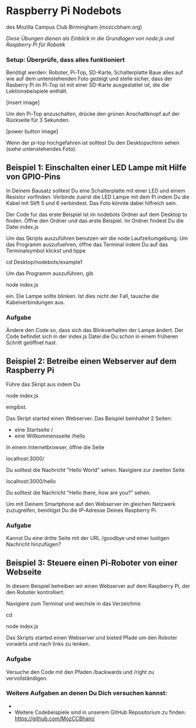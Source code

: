 # Raspberry Pi Nodebots

des Mozilla Campus Club Birmingham (mozccbham.org)

*Diese Übungen dienen als Einblick in die Grundlagen von node.js und Raspberry Pi für Robotik*

### Setup: Überprüfe, dass alles funktioniert

Benötigt werden: Roboter, Pi-Top, SD-Karte, Schalterplatte
Baue alles auf wie auf dem untenstehenden Foto gezeigt und stelle sicher, dass der Rasberry Pi im Pi-Top ist mit einer SD-Karte ausgestattet ist, die die Lektionsbeispiele enthält. 

[insert image]

Um den Pi-Top anzuschalten, drücke den grünen Anschaltknopf auf der Rückseite für 3 Sekunden.

[power button image]

Wenn der pi-top hochgefahren ist solltest Du den Desktopschirm sehen (siehe untenstehendes Foto). 

## Beispiel 1: Einschalten einer LED Lampe mit Hilfe von GPIO-Pins

In Deinem Bausatz solltest Du eine Schalterplatte mit einer LED und einem Resistor vorfinden. Verbinde zuerst die LED Lampe mit dem Pi indem Du die Kabel mit Stift 5 und 6 verbindest. Das Foto könnte dabei hilfreich sein. 

Der Code fur das erste Beispiel ist im nodebots Ordner auf dem Desktop to finden. Öffne den Ordner und das erste Beispiel. Im Ordner findest Du die Datei index.js

Um das Skripts auszuführen benutzen wir die node Laufzeitumgebung. Um das Programm auszufuehren, öffne das Terminal indem Du auf das Terminalsymbol klickst und tippe

cd Desktop/nodebots/example1

Um das Programm auszuführen, gib 

node index.js 

ein. Die Lampe sollte blinken. Ist dies nicht der Fall, tausche die Kabelverbindungen aus.

### Aufgabe

Ändere den Code so, dass sich das Blinkverhalten der Lampe ändert. Der Code befindet sich in der index.js Datei die Du schon in einem früheren Schritt geöffnet hast.  

## Beispiel 2: Betreibe einen Webserver auf dem Raspberry Pi

Führe das Skript aus indem Du

node index.js 

eingibst.

Das Skript started einen Webserver. Das Beispiel beinhaltet 2 Seiten:

- eine Startseite /
- eine Willkommensseite /hello

In einem Internetbrowser, öffne die Seite 

localhost:3000/

Du solltest die Nachricht "Hello World" sehen. Navigiere zur zweiten Seite

localhost:3000/hello

Du solltest die Nachricht "Hello there, how are you?" sehen.

Um mit Deinem Smartphone auf den Webserver im gleichen Netzwerk zuzugreifen, benötigst Du die IP-Adresse Deines Raspberry Pi.


### Aufgabe

Kannst Du eine dritte Seite mit der URL /goodbye und einer lustigen Nachricht hinzufügen?

## Beispiel 3: Steuere einen Pi-Roboter von einer Webseite

In diesem Beispiel betreiben wir einen Webserver auf dem Raspberry Pi, der den Roboter kontrolliert.

Navigiere zum Terminal und wechsle in das Verzeichnis

cd 

node index.js 

Das Skripts started einen Webserver und bieted Pfade um den Roboter vorwärts und nach links zu lenken.


### Aufgabe

Versuche den Code mit den Pfaden /backwards und /right zu vervollständigen.


### Weitere Aufgaben an denen Du Dich versuchen kannst:

* 
* Weitere Codebeispiele sind in unserem GitHub Repositorium zu finden: https://github.com/MozCCBham/


